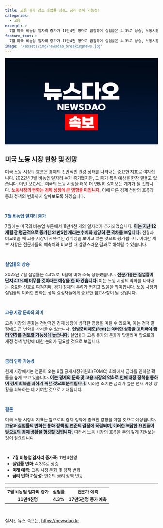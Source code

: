 ```yaml
---
title: 고용 증가 감소 실업률 상승… 금리 인하 가능성!
categories:
  - 고용
excerpt: >
  7월 미국 비농업 일자리 증가가 11만4천 명으로 급감하며 실업률은 4.3%로 상승, 노동시장 둔화와 경기침체 우려가 증폭되고 있습니다. 연준의 금리 인하 가능성도 커졌습니다. 클릭해서 더 알아보세요!
feature_text: >
  7월 미국 비농업 일자리 증가가 11만4천 명으로 급감하며 실업률은 4.3%로 상승, 노동시장 둔화와 경기침체 우려가 증폭되고 있습니다. 연준의 금리 인하 가능성도 커졌습니다. 클릭해서 더 알아보세요!
image: '/assets/img/newsdao_breakingnews.jpg'
---
```


<p><img src="/assets/img/newsdao_breakingnews.jpg" alt="ranknews 속보" /></p>

<h2 data-ke-size="size26">미국 노동 시장 현황 및 전망</h2>

<p data-ke-size="size16">미국 노동 시장의 흐름은 경제의 전반적인 건강 상태를 나타내는 중요한 지표로 여겨집니다. 2022년 7월 비농업 일자리 수가 증가했지만, 그 증가 폭은 예상을 한참 밑돌고 있습니다. 이번 보고서는 미국의 노동 시장을 더욱 더 면밀히 살펴보는 계기가 될 것입니다. <b><span style="color: #ee2323;">노동시장의 변화는 경제 성장에 큰 영향을 미칩니다.</span></b> 이에 따른 경제 전반의 흐름과 통화 정책의 변화까지 알아보도록 하겠습니다.</p>

<p data-ke-size="size16">&nbsp;</p>

<p><b><span style="color: #1a5490;">7월 비농업 일자리 증가</span></b> </p>

<p data-ke-size="size16">7월에는 미국의 비농업 부문에서 11만4천 개의 일자리가 추가되었습니다. <b><span style="background-color: #21538527;">이는 지난 12개월 간 평균적으로 증가한 21만5천 개라는 수치와 상당히 큰 격차를 보입니다.</span></b> 전월과 비교했을 때 고용 시장이 지속적인 경직성을 보이고 있는 것으로 평가됩니다. 이러한 세부 사항은 전문가들의 예측치와 비교할 때 실망스러운 결과로 해석될 수 있습니다.</p>

<p data-ke-size="size16">&nbsp;</p>

<p><b><span style="color: #1a5490;">실업률의 상승</span></b></p>

<p data-ke-size="size16">2022년 7월 실업률은 4.3%로, 6월에 비해 소폭 상승했습니다. <b><span style="background-color: #21538527;">전문가들은 실업률이 단지 4.1%에 머무를 것이라는 예상을 한 바 있습니다.</span></b> 이는 노동 시장의 악화를 나타내는 중요한 신호로 여겨지며, 경기 침체의 우려가 커지고 있음을 의미합니다. 노동 시장과 실업률의 이러한 변화는 정책 결정자들에게 중요한 참고사항이 될 것입니다.</p>

<p data-ke-size="size16">&nbsp;</p>

<p><b><span style="color: #1a5490;">고용 시장 둔화의 의미</span></b></p>

<p data-ke-size="size16">고용 시장의 둔화는 전반적인 경제 성장에 심각한 영향을 미칠 수 있으며, 이는 정책 결정에도 큰 변화를 가져올 수 있습니다. <b><span style="background-color: #21538527;">연방준비제도(Fed)는 이러한 상황을 고려하여 금리 인하를 검토할 가능성이 높습니다.</span></b> 실업률과 고용 증가의 둔화가 맞물리며 앞으로의 재정 정책 방향에 대한 논의가 필요할 것으로 보입니다.</p>

<p data-ke-size="size16">&nbsp;</p>

<p><b><span style="color: #1a5490;">금리 인하 가능성</span></b></p>

<p data-ke-size="size16">현재 시장에서는 연준이 오는 9월 공개시장위원회(FOMC) 회의에서 금리를 인하할 확률을 높게 보고 있습니다. <b><span style="background-color: #21538527;">이는 경제의 둔화 및 고용 시장의 악화로 인해 재정 정책을 통하여 경제 회복을 꾀하기 위한 것으로 분석됩니다.</span></b> 이러한 조치는 금리가 높은 현재 시장 상황을 회복하는 데 기여할 것으로 기대됩니다.</p>

<p data-ke-size="size16">&nbsp;</p>

<p><b><span style="color: #1a5490;">결론</span></b></p>

<p data-ke-size="size16">미국 노동 시장의 지표는 앞으로의 경제 정책에 중요한 영향을 미칠 것으로 예상됩니다. <b><span style="background-color: #21538527;">고용과 실업률의 변화는 통화 정책 및 연준의 결정에 직결되며, 이러한 복잡한 요인들이 앞으로의 경제 상황을 형성할 것입니다.</span></b> 따라서 노동 시장의 흐름을 주의 깊게 지켜보는 것이 필요합니다.</p>

<p data-ke-size="size16">&nbsp;</p> 

<ul>
    <li><b>7월 비농업 일자리 증가폭</b>: 11만4천명</li>
    <li><b>실업률 변화</b>: 4.3%로 상승</li>
    <li><b>미래 예측</b>: 고용 시장 둔화 및 정책 변화</li>
    <li><b>금리 인하 가능성</b>: 연준의 금리 정책 변동</li>
</ul>

<hr>

<table style="width: 100%;">
    <tr>
        <td style="text-align: center; height: 17px;"><b>7월 비농업 일자리 증가</b></td>
        <td style="text-align: center; height: 17px;"><b>실업률</b></td>
        <td style="text-align: center; height: 17px;"><b>전문가 예측</b></td>
    </tr>
    <tr>
        <td style="text-align: center; height: 17px;"><b>11만4천명</b></td>
        <td style="text-align: center; height: 17px;"><b>4.3%</b></td>
        <td style="text-align: center; height: 17px;"><b>17만5천명 증가 예측</b></td>
    </tr>
</table>

<p data-ke-size="size16">&nbsp;</p>
실시간 뉴스 속보는, <a href="https://newsdao.kr" rel="dofollow">https://newsdao.kr</a>


